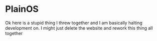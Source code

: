 # PlainOS

Ok here is a stupid thing I threw together and I am basically halting development on. I might just delete the website and rework this thing all together
